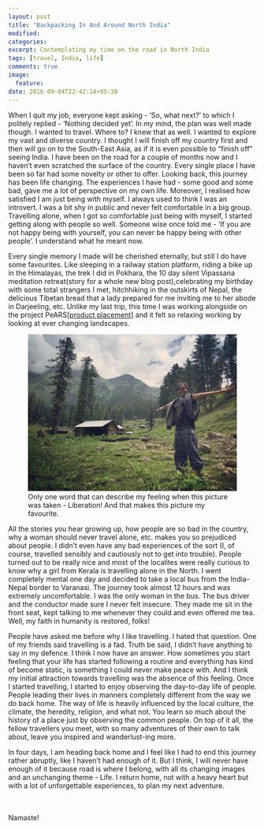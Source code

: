 ```yaml
---
layout: post
title: "Backpacking In And Around North India"
modified:
categories:
excerpt: Contemplating my time on the road in North India
tags: [travel, India, life]
comments: true
image:
  feature:
date: 2016-09-04T22:42:24+05:30
---
```



When I quit my job, everyone kept asking - ‘So, what next?’ to which I
politely replied - ‘Nothing decided yet’. In my mind, the plan was well
made though. I wanted to travel. Where to? I knew that as well. I wanted
to explore my vast and diverse country. I thought I will finish off my
country first and then will go on to the South-East Asia, as if it is
even possible to “finish off” seeing India. I have been on the road for
a couple of months now and I haven’t even scratched the surface of the
country. Every single place I have been so far had some novelty or other
to offer. Looking back, this journey has been life changing. The
experiences I have had - some good and some bad, gave me a lot of
perspective on my own life. Moreover, I realised how satisfied I am just
being with myself. I always used to think I was an introvert. I was a
bit shy in public and never felt comfortable in a big group. Travelling
alone, when I got so comfortable just being with myself, I started
getting along with people so well. Someone wise once told me - ‘If you
are not happy being with yourself, you can never be happy being with
other people’. I understand what he meant now.


Every single memory I made will be cherished eternally, but still I do
have some favourites. Like sleeping in a railway station platform,
riding a bike up in the Himalayas, the trek I did in Pokhara, the 10 day
silent Vipassana meditation retreat(story for a whole new blog
post),celebrating my birthday with some total strangers I met,
hitchhiking in the outskirts of Nepal, the delicious Tibetan bread that
a lady prepared for me inviting me to her abode in Darjeeling, etc.
Unlike my last trip, this time I was working alongside on the project
PeARS[<a href="http://pearsearch.org">product placement</a>] and it felt so relaxing working by looking at
ever changing landscapes.


<figure>
    <a href="/images/IMG_1553.JPG"><img src="/images/IMG_1553.JPG"></a>
    <figcaption>Only one word that can describe my feeling when this
picture was taken - Liberation! And that makes this picture my
favourite.</figcaption>
</figure>


All the stories you hear growing up, how people are so bad in the
country, why a woman should never travel alone, etc. makes you so
prejudiced about people. I didn’t even have any bad experiences of the
sort (I, of course, travelled sensibly and cautiously not to
get into trouble). People turned out to be really nice and most of the
localites were really curious to know why a girl from Kerala is travelling alone in the North.
I went completely mental one day and decided to take a local bus from the India-Nepal
border to Varanasi. The journey took almost 12 hours and was extremely
uncomfortable. I was the only woman in the bus. The bus driver and the
conductor made sure I never felt insecure. They made me sit in the front
seat, kept talking to me whenever they could and even offered me tea.
Well, my faith in humanity is restored, folks!


People have asked me before why I like travelling. I hated that
question. One of my friends said travelling is a fad. Truth be said, I
didn’t have anything to say in my defence. I think I now have an answer.
How sometimes you start feeling that your life has started following a
routine and everything has kind of become static, is something I could
never make peace with. And I think my initial attraction towards
travelling was the absence of this feeling. Once I started travelling, I
started to enjoy observing the day-to-day life of people. People leading
their lives in manners completely different from the way we do back
home. The way of life is heavily influenced by the local culture, the
climate, the heredity, religion, and what not. You learn so much about
the history of a  place just by observing the common people. On top of
it all, the fellow travellers you meet, with so many adventures of their
own to talk about, leave you inspired and wanderlust-ing more.


In four days, I am heading back home and I feel like I had to end this
journey rather abruptly, like I haven’t had enough of it.
But I think, I will never have enough of it
because road is where I belong, with all its changing images and an
unchanging theme - Life. I return home, not with a heavy heart
but with a lot of unforgettable experiences, to plan my next adventure.


<br/><br/>Namaste!
